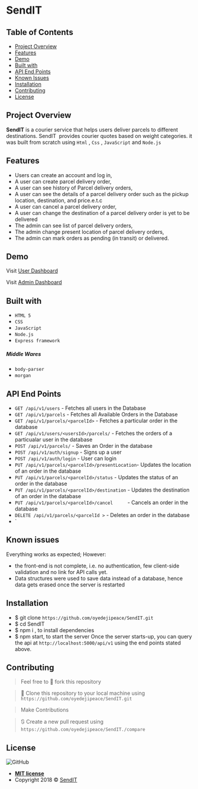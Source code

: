 # SendIT

## Table of Contents

* [Project Overview](#Project-Overview)
* [Features](#Features)
* [Demo](#demo)
* [Built with](#built-with)
* [API End Points](#API-End-Points)
* [Known Issues](#Known-issues)
* [Installation](#Installation)
* [Contributing](#contributing)
* [License](#License)

## Project Overview
**SendIT** is a courier service that helps users deliver parcels to different destinations. SendIT  provides courier quotes based on weight categories. it was built from scratch using `Html` , `Css` , `JavaScript` and `Node.js`

## Features

- Users can create an account and log in,
- A user can create parcel delivery order,
- A user can see history of Parcel delivery orders,
- A user can see the details of a parcel delivery order such as the pickup location, destination, and price.e.t.c  
- A user can cancel a parcel delivery order,
- A user can change the destination of a parcel delivery order is yet to be delivered
- The admin can see list of parcel delivery orders,
- The admin change present location of parcel delivery orders,
- The admin can mark orders as pending (in transit) or delivered.

## Demo

Visit [User Dashboard](https://oyedejipeace.github.io/SendIT/UI)

Visit [Admin Dashboard](https://oyedejipeace.github.io/SendIT/UI/admin.html)

## Built with
- `HTML 5`
- `CSS`
- `JavaScript`
- `Node.js`
- `Express framework`

##### Middle Wares
- `body-parser`
- `morgan`

## API End Points
- `GET /api/v1/users`                             -   Fetches all users in the Database
- `GET /api/v1/parcels`                           -   Fetches all Available Orders in the Database
- `GET /api/v1/parcels/<parcelId>`                -   Fetches a particular order in the database
- `GET /api/v1/users/<usersId>/parcels/`      -   Fetches the orders of a particualar user in the database
- `POST /api/v1/parcels/`                         -   Saves an Order in the database
- `POST /api/v1/auth/signup`                      -   Signs up a user
- `POST /api/v1/auth/login`                       -   User can login
- `PUT /api/v1/parcels/<parcelId>/presentLocation`-   Updates the location of an order in the database
- `PUT /api/v1/parcels/<parcelId>/status`         -   Updates the status of an order in the database
- `PUT /api/v1/parcels/<parcelId>/destination`    -   Updates the destination of an order in the database
- `PUT /api/v1/parcels/<parcelId>/cancel     `    -   Cancels an order in the database
- `DELETE /api/v1/parcels/<parcelId >`            -   Deletes an order in the database
- `
 
 ## Known issues
Everything works as expected; However:
- the front-end is not complete, i.e. no authentication, few client-side
   validation and no link for API calls yet.
- Data structures were used to save data instead of a database, hence data gets
   erased once the server is restarted

## Installation

- $ git clone `https://github.com/oyedejipeace/SendIT.git`
- $ cd SendIT
- $ npm i , to install dependencies
- $ npm start, to start the server
Once the server starts-up, you can query the api at `http://localhost:5000/api/v1` using the end points stated above.

## Contributing
>  Feel free to 🍴 fork this repository

>  👯 Clone this repository to your local machine using `https://github.com/oyedejipeace/SendIT.git`

> Make Contributions

> 🔃 Create a new pull request using `https://github.com/oyedejipeace/SendIT./compare`

## License
![GitHub](https://img.shields.io/github/license/mashape/apistatus.svg)

- **[MIT license](https://oyedejipeace.github.io/SendIT/UI/LICENSE.md)**
- Copyright 2018 © <a href="https://oyedejipeace.github.io/SendIT/UI" target="_blank">SendIT</a>